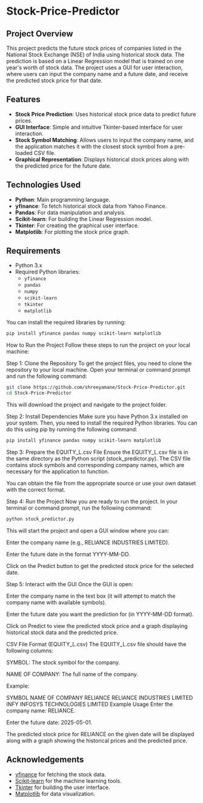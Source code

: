 # Stock-Price-Predictor

## Project Overview
This project predicts the future stock prices of companies listed in the National Stock Exchange (NSE) of India using historical stock data. The prediction is based on a Linear Regression model that is trained on one year's worth of stock data. The project uses a GUI for user interaction, where users can input the company name and a future date, and receive the predicted stock price for that date.

## Features
- **Stock Price Prediction**: Uses historical stock price data to predict future prices.
- **GUI Interface**: Simple and intuitive Tkinter-based interface for user interaction.
- **Stock Symbol Matching**: Allows users to input the company name, and the application matches it with the closest stock symbol from a pre-loaded CSV file.
- **Graphical Representation**: Displays historical stock prices along with the predicted price for the future date.

## Technologies Used
- **Python**: Main programming language.
- **yfinance**: To fetch historical stock data from Yahoo Finance.
- **Pandas**: For data manipulation and analysis.
- **Scikit-learn**: For building the Linear Regression model.
- **Tkinter**: For creating the graphical user interface.
- **Matplotlib**: For plotting the stock price graph.

## Requirements
- Python 3.x
- Required Python libraries:
  - `yfinance`
  - `pandas`
  - `numpy`
  - `scikit-learn`
  - `tkinter`
  - `matplotlib`

You can install the required libraries by running:

```bash
pip install yfinance pandas numpy scikit-learn matplotlib
```

How to Run the Project
Follow these steps to run the project on your local machine:

Step 1: Clone the Repository
To get the project files, you need to clone the repository to your local machine. Open your terminal or command prompt and run the following command:

```bash
git clone https://github.com/shreeyamane/Stock-Price-Predictor.git
cd Stock-Price-Predictor
```
This will download the project and navigate to the project folder.

Step 2: Install Dependencies
Make sure you have Python 3.x installed on your system. Then, you need to install the required Python libraries. You can do this using pip by running the following command:

```bash
pip install yfinance pandas numpy scikit-learn matplotlib
```

Step 3: Prepare the EQUITY_L.csv File
Ensure the EQUITY_L.csv file is in the same directory as the Python script (stock_predictor.py). The CSV file contains stock symbols and corresponding company names, which are necessary for the application to function.

You can obtain the file from the appropriate source or use your own dataset with the correct format.

Step 4: Run the Project
Now you are ready to run the project. In your terminal or command prompt, run the following command:

```bash
python stock_predictor.py
```

This will start the project and open a GUI window where you can:

Enter the company name (e.g., RELIANCE INDUSTRIES LIMITED).

Enter the future date in the format YYYY-MM-DD.

Click on the Predict button to get the predicted stock price for the selected date.

Step 5: Interact with the GUI
Once the GUI is open:

Enter the company name in the text box (it will attempt to match the company name with available symbols).

Enter the future date you want the prediction for (in YYYY-MM-DD format).

Click on Predict to view the predicted stock price and a graph displaying historical stock data and the predicted price.

CSV File Format (EQUITY_L.csv)
The EQUITY_L.csv file should have the following columns:

SYMBOL: The stock symbol for the company.

NAME OF COMPANY: The full name of the company.

Example:

SYMBOL	NAME OF COMPANY
RELIANCE	RELIANCE INDUSTRIES LIMITED
INFY	INFOSYS TECHNOLOGIES LIMITED
Example Usage
Enter the company name: RELIANCE.

Enter the future date: 2025-05-01.

The predicted stock price for RELIANCE on the given date will be displayed along with a graph showing the historical prices and the predicted price.

## Acknowledgements

- [yfinance](https://github.com/ranaroussi/yfinance) for fetching the stock data.  
- [Scikit-learn](https://scikit-learn.org/) for the machine learning tools.  
- [Tkinter](https://docs.python.org/3/library/tkinter.html) for building the user interface.  
- [Matplotlib](https://matplotlib.org/) for data visualization.
